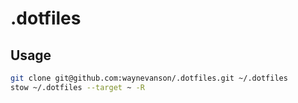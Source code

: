 # .dotfiles

## Usage

```sh
git clone git@github.com:waynevanson/.dotfiles.git ~/.dotfiles
stow ~/.dotfiles --target ~ -R
```
